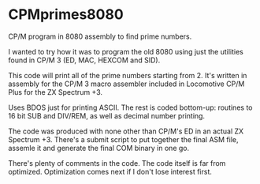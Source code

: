 # CPMprimes8080
CP/M program in 8080 assembly to find prime numbers.

I wanted to try how it was to program the old 8080 using just the utilities found in CP/M 3 (ED, MAC, HEXCOM and SID).

This code will print all of the prime numbers starting from 2. It's written in assembly for the CP/M 3 macro assembler included in Locomotive CP/M Plus for the ZX Spectrum +3.

Uses BDOS just for printing ASCII. The rest is coded bottom-up: routines to 16 bit SUB and DIV/REM, as well as decimal number printing.

The code was produced with none other than CP/M's ED in an actual ZX Spectrum +3. There's a submit script to put together the final ASM file, assemle it and generate the final COM binary in one go.

There's plenty of comments in the code. The code itself is far from optimized. Optimization comes next if I don't lose interest first.
